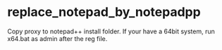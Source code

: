# replace_notepad_by_notepadpp
Copy proxy to notepad++ install folder. If your have a 64bit system, run x64.bat as admin after the reg file.
